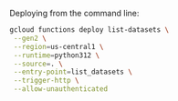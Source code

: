Deploying from the command line:

```sh
gcloud functions deploy list-datasets \
 --gen2 \
 --region=us-central1 \
 --runtime=python312 \
 --source=. \
 --entry-point=list_datasets \
 --trigger-http \
 --allow-unauthenticated
```
